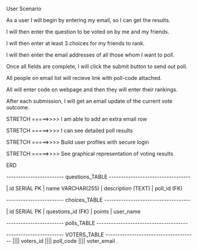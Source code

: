 User Scenario

As a user I will begin by entering my email, so I can get the results.

I will then enter the question to be voted on by me and my friends.

I will then enter at least 3 choices for my friends to rank.

I will then enter the email addresses of all those whom I want to poll.

Once all fields are complete, I will click the submit button to send out poll.

All people on email list will recieve link with poll-code attached.

All will enter code on webpage and then they will enter their rankings.

After each submission, I will get an email update of the current vote outcome.

STRETCH =====>>>> I am able to add an extra email row

STRETCH =====>>>> I can see detailed poll results

STRETCH =====>>>> Build user profiles with secure login

STRETCH =====>>>> See graphical representation of voting results

ERD

------------------------ questions_TABLE ----------------------------------

| id SERIAL PK | name VARCHAR(255) | description (TEXT) | poll_id (FK)

------------------------ choices_TABLE ------------------------------------

| id SERIAL PK | questions_id (FK) | points | user_name

------------------------ polls_TABLE --------------------------------------

------------------------ VOTERS_TABLE --------------------------------------
|||| voters_id |||| poll_code |||| voter_email
.

